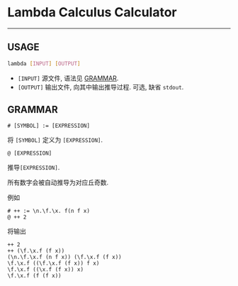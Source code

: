 # Lambda Calculus Calculator

---

## USAGE

```bash
lambda [INPUT] [OUTPUT]
```
* `[INPUT]` 源文件, 语法见 [GRAMMAR](#grammar).
* `[OUTPUT]` 输出文件, 向其中输出推导过程. 可选, 缺省 `stdout`.

## GRAMMAR

```
# [SYMBOL] := [EXPRESSION]
```
将 `[SYMBOL]` 定义为 `[EXPRESSION]`.

```
@ [EXPRESSION]
```
推导`[EXPRESSION]`.

所有数字会被自动推导为对应丘奇数.

例如
```
# ++ := \n.\f.\x. f(n f x)
@ ++ 2
```

将输出
```
++ 2
++ (\f.\x.f (f x))
(\n.\f.\x.f (n f x)) (\f.\x.f (f x))
\f.\x.f ((\f.\x.f (f x)) f x)
\f.\x.f ((\x.f (f x)) x)
\f.\x.f (f (f x))
```